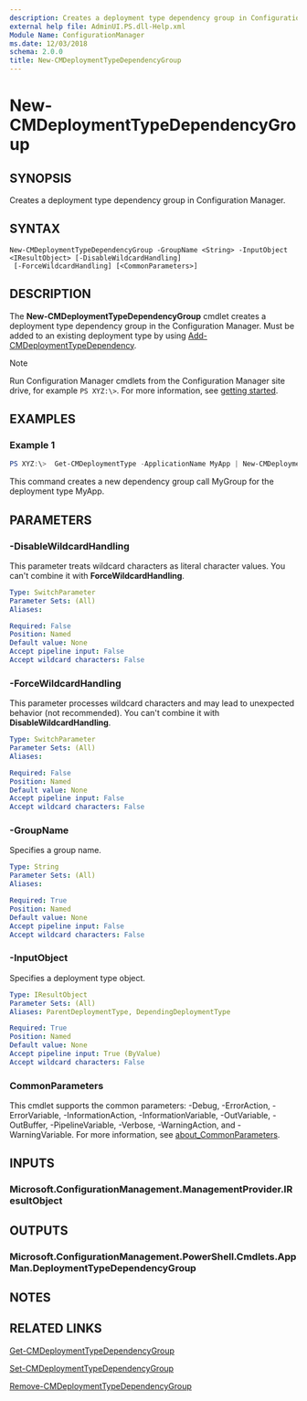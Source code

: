 ```yaml
---
description: Creates a deployment type dependency group in Configuration Manager.
external help file: AdminUI.PS.dll-Help.xml
Module Name: ConfigurationManager
ms.date: 12/03/2018
schema: 2.0.0
title: New-CMDeploymentTypeDependencyGroup
---
```


# New-CMDeploymentTypeDependencyGroup

## SYNOPSIS

Creates a deployment type dependency group in Configuration Manager.

## SYNTAX

```
New-CMDeploymentTypeDependencyGroup -GroupName <String> -InputObject <IResultObject> [-DisableWildcardHandling]
 [-ForceWildcardHandling] [<CommonParameters>]
```

## DESCRIPTION

The **New-CMDeploymentTypeDependencyGroup** cmdlet creates a deployment type dependency group in the Configuration Manager.
Must be added to an existing deployment type by using [Add-CMDeploymentTypeDependency](./Add-CMDeploymentTypeDependency.md).

> [!NOTE]
> Run Configuration Manager cmdlets from the Configuration Manager site drive, for example `PS XYZ:\>`. For more information, see [getting started](/powershell/sccm/overview).

## EXAMPLES

### Example 1

```powershell
PS XYZ:\>  Get-CMDeploymentType -ApplicationName MyApp | New-CMDeploymentTypeDependencyGroup -GroupName MyGroup
```

This command creates a new dependency group call MyGroup for the deployment type MyApp.

## PARAMETERS

### -DisableWildcardHandling

This parameter treats wildcard characters as literal character values. You can't combine it with **ForceWildcardHandling**.

```yaml
Type: SwitchParameter
Parameter Sets: (All)
Aliases:

Required: False
Position: Named
Default value: None
Accept pipeline input: False
Accept wildcard characters: False
```

### -ForceWildcardHandling

This parameter processes wildcard characters and may lead to unexpected behavior (not recommended). You can't combine it with **DisableWildcardHandling**.

```yaml
Type: SwitchParameter
Parameter Sets: (All)
Aliases:

Required: False
Position: Named
Default value: None
Accept pipeline input: False
Accept wildcard characters: False
```

### -GroupName

Specifies a group name.

```yaml
Type: String
Parameter Sets: (All)
Aliases:

Required: True
Position: Named
Default value: None
Accept pipeline input: False
Accept wildcard characters: False
```

### -InputObject

Specifies a deployment type object.

```yaml
Type: IResultObject
Parameter Sets: (All)
Aliases: ParentDeploymentType, DependingDeploymentType

Required: True
Position: Named
Default value: None
Accept pipeline input: True (ByValue)
Accept wildcard characters: False
```

### CommonParameters
This cmdlet supports the common parameters: -Debug, -ErrorAction, -ErrorVariable, -InformationAction, -InformationVariable, -OutVariable, -OutBuffer, -PipelineVariable, -Verbose, -WarningAction, and -WarningVariable. For more information, see [about_CommonParameters](http://go.microsoft.com/fwlink/?LinkID=113216).

## INPUTS

### Microsoft.ConfigurationManagement.ManagementProvider.IResultObject

## OUTPUTS

### Microsoft.ConfigurationManagement.PowerShell.Cmdlets.AppMan.DeploymentTypeDependencyGroup

## NOTES

## RELATED LINKS

[Get-CMDeploymentTypeDependencyGroup](./Get-CMDeploymentTypeDependencyGroup.md)

[Set-CMDeploymentTypeDependencyGroup](./Set-CMDeploymentTypeDependencyGroup.md)

[Remove-CMDeploymentTypeDependencyGroup](./Remove-CMDeploymentTypeDependencyGroup.md)
